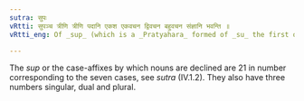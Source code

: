 ```yaml
---
sutra: सुपः
vRtti: सुपञ्च त्रीणि त्रीणि पदानि एकश एकवचन द्विवचन बहुवचन संज्ञानि भवन्ति ॥
vRtti_eng: Of _sup_ (which is a _Pratyahara_ formed of _su_ the first of the case affixes and the final _p_ of the last of them) the three expressions in each successive set of the three, are also severally called singular, dual and plural.

---
```

The _sup_ or the case-affixes by which nouns are declined are 21 in number corresponding to the seven cases, see _sutra_ (IV.1.2). They also have three numbers singular, dual and plural.